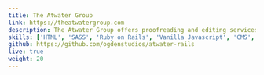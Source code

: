 ```yaml
---
title: The Atwater Group 
link: https://theatwatergroup.com
description: The Atwater Group offers proofreading and editing services - all at affordable rates. We built a custom content management system and website for them with Ruby on Rails.
skills: ['HTML', 'SASS', 'Ruby on Rails', 'Vanilla Javascript', 'CMS', 'Heroku']
github: https://github.com/ogdenstudios/atwater-rails
live: true
weight: 20
---
```


